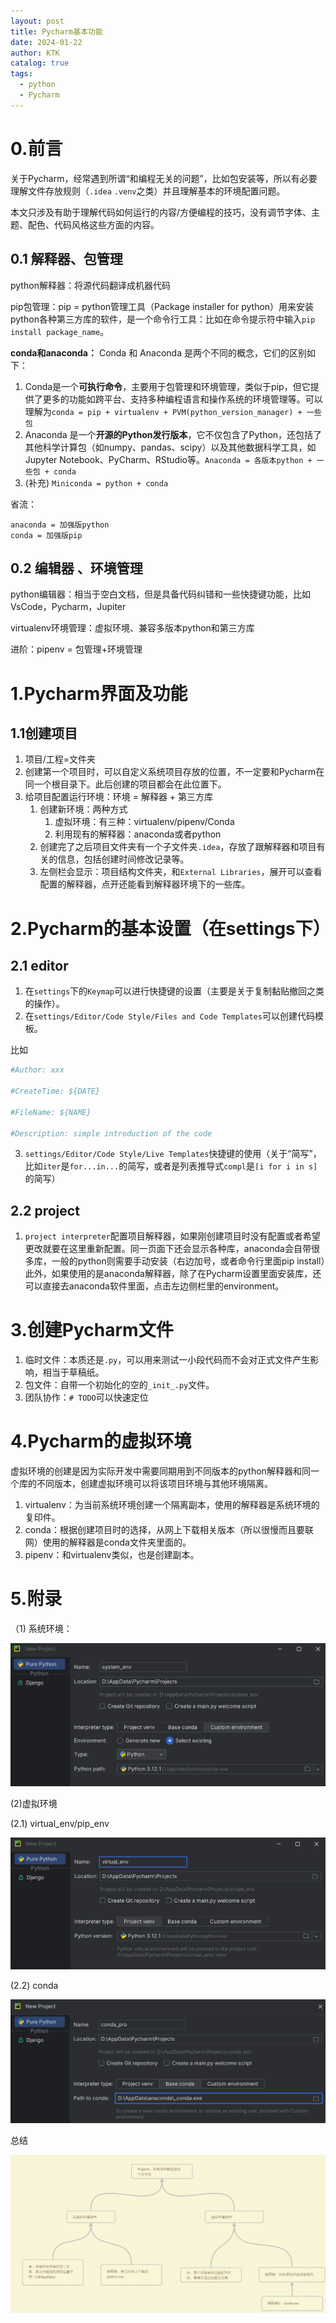 ```yaml
---
layout: post
title: Pycharm基本功能
date: 2024-01-22
author: KTK
catalog: true
tags:
  - python
  - Pycharm
---
```

# 0.前言

关于Pycharm，经常遇到所谓“和编程无关的问题”，比如包安装等，所以有必要理解文件存放规则（`.idea` `.venv`之类）并且理解基本的环境配置问题。

本文只涉及有助于理解代码如何运行的内容/方便编程的技巧，没有调节字体、主题、配色、代码风格这些方面的内容。

## 0.1 解释器、包管理

python解释器：将源代码翻译成机器代码

pip包管理：pip = python管理工具（Package installer for python）用来安装python各种第三方库的软件，是一个命令行工具：比如在命令提示符中输入`pip install package_name`。

**conda和anaconda：**
  Conda 和 Anaconda 是两个不同的概念，它们的区别如下：
1. Conda是一个**可执行命令**，主要用于包管理和环境管理，类似于pip，但它提供了更多的功能如跨平台、支持多种编程语言和操作系统的环境管理等。可以理解为`conda = pip + virtualenv + PVM(python_version_manager) + 一些包`
2. Anaconda 是一个**开源的Python发行版本**，它不仅包含了Python，还包括了其他科学计算包（如numpy、pandas、scipy）以及其他数据科学工具，如Jupyter Notebook、PyCharm、RStudio等。`Anaconda = 各版本python + 一些包 + conda`
3. (补充) `Miniconda = python + conda`

省流：
```text
anaconda = 加强版python
conda = 加强版pip
```

## 0.2 编辑器 、环境管理

python编辑器：相当于空白文档，但是具备代码纠错和一些快捷键功能，比如VsCode，Pycharm，Jupiter

virtualenv环境管理：虚拟环境、兼容多版本python和第三方库

进阶：pipenv = 包管理+环境管理

# 1.Pycharm界面及功能

## 1.1创建项目

1. 项目/工程=文件夹
2. 创建第一个项目时，可以自定义系统项目存放的位置，不一定要和Pycharm在同一个根目录下。此后创建的项目都会在此位置下。
3. 给项目配置运行环境：环境 = 解释器 + 第三方库
	1. 创建新环境：两种方式
		1. 虚拟环境：有三种：virtualenv/pipenv/Conda
		2. 利用现有的解释器：anaconda或者python 
	2. 创建完了之后项目文件夹有一个子文件夹`.idea`，存放了跟解释器和项目有关的信息，包括创建时间修改记录等。
	3. 左侧栏会显示：项目结构文件夹，和`External Libraries`，展开可以查看配置的解释器，点开还能看到解释器环境下的一些库。

# 2.Pycharm的基本设置（在settings下）
## 2.1 editor
1. 在`settings`下的`Keymap`可以进行快捷键的设置（主要是关于复制黏贴撤回之类的操作）。
2. 在`settings/Editor/Code Style/Files and Code Templates`可以创建代码模板。

比如

```python
#Author: xxx

#CreateTime: ${DATE}

#FileName: ${NAME}

#Description: simple introduction of the code
```

3. `settings/Editor/Code Style/Live Templates`快捷键的使用（关于“简写”，比如`iter`是`for...in...`的简写，或者是列表推导式`compl`是`[i for i in s]`的简写）
## 2.2 project

1. `project interpreter`配置项目解释器，如果刚创建项目时没有配置或者希望更改就要在这里重新配置。同一页面下还会显示各种库，anaconda会自带很多库，一般的python则需要手动安装（右边加号，或者命令行里面pip install）此外，如果使用的是anaconda解释器，除了在Pycharm设置里面安装库，还可以直接去anaconda软件里面，点击左边侧栏里的environment。

# 3.创建Pycharm文件

1. 临时文件：本质还是`.py`，可以用来测试一小段代码而不会对正式文件产生影响，相当于草稿纸。
2. 包文件：自带一个初始化的空的`_init_.py`文件。
3. 团队协作：`# TODO`可以快速定位

# 4.Pycharm的虚拟环境

虚拟环境的创建是因为实际开发中需要同期用到不同版本的python解释器和同一个库的不同版本，创建虚拟环境可以将该项目环境与其他环境隔离。

1. virtualenv：为当前系统环境创建一个隔离副本，使用的解释器是系统环境的复印件。
2. conda：根据创建项目时的选择，从网上下载相关版本（所以很慢而且要联网）使用的解释器是conda文件夹里面的。
3. pipenv：和virtualenv类似，也是创建副本。


# 5.附录

（1) 系统环境：

![](/img/0122_sys_env.png)

(2)虚拟环境

(2.1) virtual_env/pip_env

![](/img/0122_vir_env.png)

(2.2) conda

![](/img/0122_conda_env.png)

总结

![](/img/0122.png)

